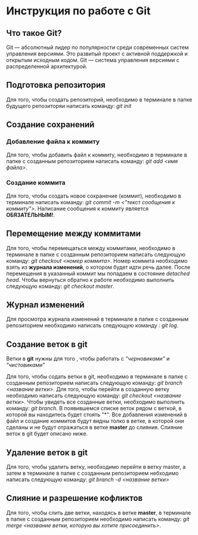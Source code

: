 # Инструкция по работе с Git

## Что такое Git?

Git — абсолютный лидер по популярности среди современных систем управления версиями. Это развитый проект с активной поддержкой и открытым исходным кодом.
Git — система управления версиями с распределенной архитектурой.

## Подготовка репозитория

Для того, чтобы создать репозиторий, необходимо в терминале в папке будущего репозиторяи написать команду: *git init*


## Создание сохранений

### Добавление файла к коммиту

Для того, чтобы добавить файл к коммиту, необходимо в терминале в папке с созданным репозиторием написать команду: *git add <имя файла>*.

### Создание коммита

Для того, чтобы создать новое сохранение (коммит), необходимо в терминале написать команду: *git commit -m <"текст сообщения к коммиту">*. Написание сообщения к коммиту является **ОБЯЗАТЕЛЬНЫМ!**.

## Перемещение между коммитами

Для того, чтобы перемещаться между коммитами, необходимо в терминале в папке с созданным репозиторием написать следующую команду: *git checkout <номер коммита>*. Номер коммита необходимо взять из **журнала изменений**, о котором будет идти речь далее. После перемещения в указанный коммит мы попадаем в состояние *detached head*. Чтобы вернуться обратно к работе необходимо выполнить следующую команду: *git checkout master*.

## Журнал изменений

Для просмотра журнала изменений в терминале в папке с созданным репозиторием необходимо написать следующую команду : *git log*.

## Создание веток в git

Ветки в **git** нужны для того , чтобы работать с *"черновиками"* и *"чистовиками"*

Для того, чтобы содать ветки в git, необходимо в терминале в папке с созданным репозиторием написать следующую команду: *git branch <название ветки>*. Для того, чтобы перейти в созданную ветку необходимо написать следующую команду: *git checkout <название ветки>*. 
Чтобы увидеть все созданные ветки, необходимо выполнить команду: *git branch*. В появившемся списке веток рядом с веткой, в которой вы находитесь будет стоять "*".
Все добавления изменений в файл и создание коммитов будут видны толко в ветке, в которой они сделаны и не будут отражаться в ветке **master** до слияния. 
Слияние веток в git будет описано ниже.


## Удаление веток в git

Для того, чтобы удалить ветку, необходимо перейти в ветку  master, а затем в терминале  в папке с созданным репозиторием небходимо написать следующую команду: *git branch -d <название ветки>*



## Слияние и разрешение кофликтов
Для того, чтобы слить две ветки, находясь в ветке **master**, в терминале в папке с созданным репозиторием необходимо  написать команду: *git merge <название ветки, которую вы хотите присоединить>*.

